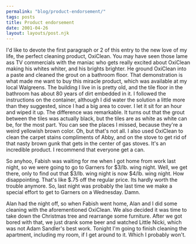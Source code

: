 ```yaml
---
permalink: "blog/product-endorsement/"
tags: posts
title: Product endorsement
date: 2001-04-26
layout: layouts/post.njk
---
```


I'd like to devote the first paragraph or 2 of this entry to the new love of my life, the perfect cleaning product, OxiClean. You may have seen those lame ass TV commercials with the maniac who gets really excited about OxiClean making his whites whiter, and his brights brighter. He ground OxiClean into a paste and cleaned the grout on a bathroom floor. That demonstration is what made me want to buy this miracle product, which was available at my local Walgreens. The building I live in is pretty old, and the tile floor in the bathroom has about 80 years of dirt embedded in it. I followed the instructions on the container, although I did water the solution a little more than they suggested, since I had a big area to cover. I let it sit for an hour and wiped it up. The difference was remarkable. It turns out that the grout between the tiles was actually black, but the tiles are as white as white can be, for the most part. You can see the places I missed, because they're a weird yellowish brown color. Oh, but that's not all. I also used OxiClean to clean the carpet stains compliments of Abby, and on the stove to get rid of that nasty brown gunk that gets in the center of gas stoves. It's an incredible product. I recommend that everyone get a can.

So anyhoo, Fabish was waiting for me when I got home from work last night, so we were going to go to Garners for $3/lb. wing night. Well, we get there, only to find out that $3/lb. wing night is now $4/lb. wing night. How disappointing. That's like $.75 off the regular price. Its hardly worth the trouble anymore. So, last night was probably the last time we make a special effort to get to Garners on a Wednesday. Damn.

Alan had the night off, so when Fabish went home, Alan and I did some cleaning with the aforementioned OxiClean. We also decided it was time to take down the Christmas tree and rearrange some furniture. After we got bored with that, we just drank some beer and watched Little Nicki, which was not Adam Sandler's best work. Tonight I'm going to finish cleaning the apartment, including my room, if I get around to it. Which I probably won't.